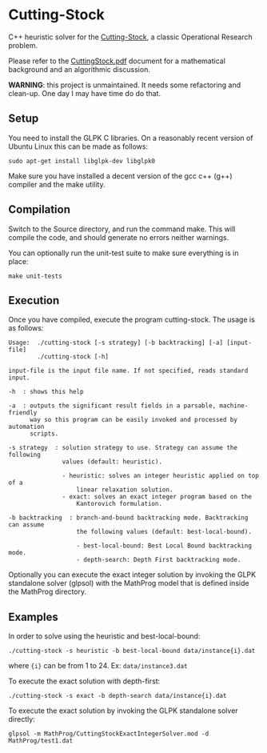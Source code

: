 # Cutting-Stock

C++ heuristic solver for the [Cutting-Stock](http://en.wikipedia.org/wiki/Cutting_stock_problem), a classic Operational Research problem.

Please refer to the [CuttingStock.pdf](CuttingStock.pdf) document for a mathematical background and an algorithmic discussion.

**WARNING**: this project is unmaintained. It needs some refactoring and clean-up. One day I may have time do do that.

## Setup

You need to install the GLPK C libraries. On a reasonably recent version of Ubuntu Linux this can be made as follows:

    sudo apt-get install libglpk-dev libglpk0

Make sure you have installed a decent version of the gcc c++ (g++) compiler and the make utility.

## Compilation

Switch to the Source directory, and run the command make. This will compile the code, and should generate no errors neither warnings.

You can optionally run the unit-test suite to make sure everything is in place:

    make unit-tests

## Execution

Once you have compiled, execute the program cutting-stock. The usage is as follows:

    Usage:  ./cutting-stock [-s strategy] [-b backtracking] [-a] [input-file]
            ./cutting-stock [-h]

    input-file is the input file name. If not specified, reads standard input.

    -h  : shows this help

    -a  : outputs the significant result fields in a parsable, machine-friendly
          way so this program can be easily invoked and processed by automation
          scripts.

    -s strategy  : solution strategy to use. Strategy can assume the following
                   values (default: heuristic).

                   - heuristic: solves an integer heuristic applied on top of a
                       linear relaxation solution.
                   - exact: solves an exact integer program based on the
                       Kantorovich formulation.

    -b backtracking  : branch-and-bound backtracking mode. Backtracking can assume
                       the following values (default: best-local-bound).

                       - best-local-bound: Best Local Bound backtracking mode.
                       - depth-search: Depth First backtracking mode.


Optionally you can execute the exact integer solution by invoking the GLPK standalone solver (glpsol) with the MathProg model that is defined inside the MathProg directory.


## Examples

In order to solve using the heuristic and best-local-bound:

    ./cutting-stock -s heuristic -b best-local-bound data/instance{i}.dat

where `{i}` can be from 1 to 24. Ex: `data/instance3.dat`

To execute the exact solution with depth-first:

    ./cutting-stock -s exact -b depth-search data/instance{i}.dat

To execute the exact solution by invoking the GLPK standalone solver directly:

    glpsol -m MathProg/CuttingStockExactIntegerSolver.mod -d MathProg/test1.dat
